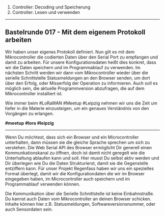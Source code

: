 
1. Controller: Decoding und Speicherung
2. Controller: Lesen und verwenden

---

## Bastelrunde 017 - Mit dem eigenem Protokoll arbeiten

Wir haben unser eigenes Protokoll definiert. Nun gilt es mit dem Mikrocontroller die codierten Daten über den Serial Port zu empfangen und damit zu arbeiten. Für unsere Konfigurationsdaten heißt dies konkret, dass wir die Daten speichern und im Programmablauf zu verwenden. Im nächsten Schritt werden wir dann vom Mikrocontroller wieder über die serielle Schnittstelle Statusmeldungen an den Browser senden, um dort über den Erfolg, oder Misserfolg der Operation zu informieren. Auch soll es möglich sein, die aktuelle Programmversion abzufragen, die auf dem Mikrocontroller installiert ist.

Wie immer beim #LoRaWAN #Meetup #Leipzig nehmen wir uns die Zeit um tiefer in die Materie einzusteigen, um ein genaues Verständnis von den Vorgängen zu erlangen.

**#meetup** **#lora** **#leipzig**


---

Wenn Du möchtest, dass sich ein Browser und ein Microcontroller unterhalten, dann müssen sie die gleiche Sprache sprechen um sich zu verstehen. Die Web Serial API des Browser ermöglicht Dir generell einen Kommunkationskanal zu öffnen, doch ist damit nicht geregelt wie die Unterhaltung ablaufen kann und soll. Hier musst Du selbst aktiv werden und Dir überlegen wie Du die Daten Strukturierst, damit sie die Gegenstelle entziffern kann.
Für unser Projekt Regenfass haben wir uns ein spezielles Format überlegt, damit wir die Konfigurationdaten die wir im Browser eingegeben haben, im Microcontroller auch speichern und im Programmablauf verwenden können.

Die Kommunikation über die Serielle Schnittstelle ist keine Einbahnstraße. Du kannst auch Daten vom Mikrocontroller an deinen Browser schicken. Inhalte können hier z.B. Statusmeldungen, Softwareversionsnummer, oder auch Sensordaten sein.